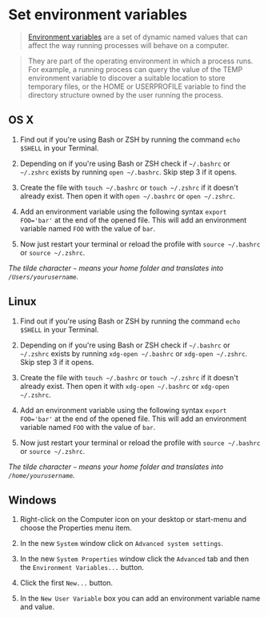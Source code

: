 # Set environment variables

> [Environment variables](http://en.wikipedia.org/wiki/Environment_variable) are a set of dynamic named values that can affect the way running processes will behave on a computer.

> They are part of the operating environment in which a process runs. For example, a running process can query the value of the TEMP environment variable to discover a suitable location to store temporary files, or the HOME or USERPROFILE variable to find the directory structure owned by the user running the process.


## OS X

1. Find out if you're using Bash or ZSH by running the command `echo $SHELL` in your Terminal.

2. Depending on if you're using Bash or ZSH check if `~/.bashrc` or `~/.zshrc` exists by running `open ~/.bashrc`. Skip step 3 if it opens.

3. Create the file with `touch ~/.bashrc` or `touch ~/.zshrc` if it doesn't already exist. Then open it with `open ~/.bashrc` or `open ~/.zshrc`.

4. Add an environment variable using the following syntax `export FOO='bar'` at the end of the opened file. This will add an environment variable named `FOO` with the value of `bar`.

5. Now just restart your terminal or reload the profile with `source ~/.bashrc` or `source ~/.zshrc`.

*The tilde character `~` means your home folder and translates into `/Users/yourusername`.*


## Linux

1. Find out if you're using Bash or ZSH by running the command `echo $SHELL` in your Terminal.

2. Depending on if you're using Bash or ZSH check if `~/.bashrc` or `~/.zshrc` exists by running `xdg-open ~/.bashrc` or `xdg-open ~/.zshrc`. Skip step 3 if it opens.

3. Create the file with `touch ~/.bashrc` or `touch ~/.zshrc` if it doesn't already exist. Then open it with `xdg-open ~/.bashrc` or `xdg-open ~/.zshrc`.

4. Add an environment variable using the following syntax `export FOO='bar'` at the end of the opened file. This will add an environment variable named `FOO` with the value of `bar`.

5. Now just restart your terminal or reload the profile with `source ~/.bashrc` or `source ~/.zshrc`.

*The tilde character `~` means your home folder and translates into `/home/yourusername`.*


## Windows

1. Right-click on the Computer icon on your desktop or start-menu and choose the Properties menu item.

2. In the new `System` window click on `Advanced system settings`.

3. In the new `System Properties` window click the `Advanced` tab and then the `Environment Variables...` button.

4. Click the first `New...` button.

5. In the `New User Variable` box you can add an environment variable name and value.
